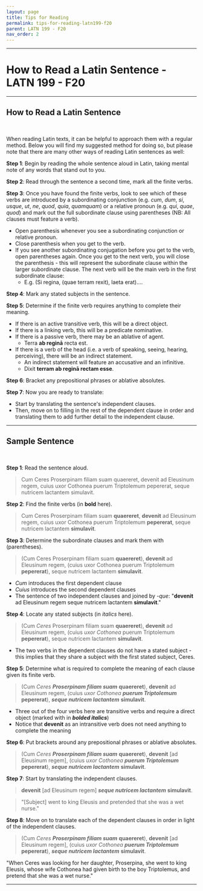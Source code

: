 ```yaml
---
layout: page
title: Tips for Reading
permalink: tips-for-reading-latn199-f20
parent: LATN 199 - F20
nav_order: 2
---
```

***

# How to Read a Latin Sentence - LATN 199 - F20

***
## How to Read a Latin Sentence
&nbsp;

When reading Latin texts, it can be helpful to approach them with a regular method. Below you will find my suggested method for doing so, but please note that there are many other ways of reading Latin sentences as well:

**Step 1**: Begin by reading the whole sentence aloud in Latin, taking mental note of any words that stand out to you.

**Step 2**: Read through the sentence a second time, mark all the finite verbs.

**Step 3**: Once you have found the finite verbs, look to see which of these verbs are introduced by a subordinating conjunction (e.g. *cum*, *dum*, *si*, *usque*, *ut*, *ne*, *quod*, *quia*, *quamquam*) or a relative pronoun (e.g. *qui*, *quae*, *quod*) and mark out the full subordinate clause using parentheses (NB: All clauses must feature a verb).
  - Open parenthesis whenever you see a subordinating conjunction or relative pronoun.
  - Close parenthesis when you get to the verb.
  - If you see another subordinating conjugation before you get to the verb, open parentheses again. Once you get to the next verb, you will close the parenthesis - this will represent the subordinate clause within the larger subordinate clause. The next verb will be the main verb in the first subordinate clause:
    - E.g. (Si regina, (quae terram rexit), laeta erat)....

**Step 4**: Mark any stated subjects in the sentence.

**Step 5**: Determine if the finite verb requires anything to complete their meaning.  
  - If there is an active transitive verb, this will be a direct object.
  - If there is a linking verb, this will be a predicate nominative.
  - If there is a passive verb, there may be an ablative of agent.
    - Terra **ab reginā** recta est.
  - If there is a verb of the head (i.e. a verb of speaking, seeing, hearing, perceiving), there will be an indirect statement.
    - An indirect statement will feature an accusative and an infinitive.
    - Dixit **terram ab reginā rectam esse**.

**Step 6**: Bracket any prepositional phrases or ablative absolutes.

**Step 7**: Now you are ready to translate:
  - Start by translating the sentence's independent clauses.
  - Then, move on to filling in the rest of the dependent clause in order and translating them to add further detail to the independent clause.

***

## Sample Sentence
&nbsp;

**Step 1**: Read the sentence aloud.

> Cum Ceres Proserpinam filiam suam quaereret, devenit ad Eleusinum regem, cuius uxor Cothonea puerum Triptolemum pepererat, seque nutricem lactantem simulavit.

**Step 2**: Find the finite verbs (in **bold** here).

> Cum Ceres Proserpinam filiam suam **quaereret**, **devenit** ad Eleusinum regem, cuius uxor Cothonea puerum Triptolemum **pepererat**, seque nutricem lactantem **simulavit**.

**Step 3**: Determine the subordinate clauses and mark them with (parentheses).

> (Cum Ceres Proserpinam filiam suam **quaereret**), **devenit** ad Eleusinum regem, (cuius uxor Cothonea puerum Triptolemum **pepererat**), seque nutricem lactantem **simulavit**.

- *Cum* introduces the first dependent clause
- *Cuius* introduces the second dependent clauses
- The sentence of two independent clauses and joined by *-que*: "**devenit** ad Eleusinum regem seque nutricem lactantem **simulavit**."

**Step 4**: Locate any stated subjects (in *italics* here).

> (Cum *Ceres* Proserpinam filiam suam **quaereret**), **devenit** ad Eleusinum regem, (cuius *uxor Cothonea* puerum Triptolemum **pepererat**), seque nutricem lactantem **simulavit**.

- The two verbs in the dependent clauses do not have a stated subject - this implies that they share a subject with the first stated subject, Ceres.

**Step 5**: Determine what is required to complete the meaning of each clause given its finite verb.

> (Cum *Ceres* ***Proserpinam filiam suam*** **quaereret**), **devenit** ad Eleusinum regem, (cuius *uxor Cothonea* ***puerum Triptolemum*** **pepererat**), ***seque nutricem lactantem*** **simulavit**.

- Three out of the four verbs here are transitive verbs and require a direct object (marked with in ***bolded italics***)
- Notice that **devenit** as an intransitive verb does not need anything to complete the meaning

**Step 6**: Put brackets around any prepositional phrases or ablative absolutes.

> (Cum *Ceres* ***Proserpinam filiam suam*** **quaereret**), **devenit** [ad Eleusinum regem], (cuius *uxor Cothonea* ***puerum Triptolemum*** **pepererat**), ***seque nutricem lactantem*** **simulavit**.

**Step 7**: Start by translating the independent clauses.

> **devenit** [ad Eleusinum regem] ***seque nutricem lactantem*** **simulavit**.

> "[Subject] went to king Eleusis and pretended that she was a wet nurse."

**Step 8**: Move on to translate each of the dependent clauses in order in light of the independent clauses.

> (Cum *Ceres* ***Proserpinam filiam suam*** **quaereret**), **devenit** [ad Eleusinum regem], (cuius *uxor Cothonea* ***puerum Triptolemum*** **pepererat**), ***seque nutricem lactantem*** **simulavit**.

"When Ceres was looking for her daughter, Proserpina, she went to king Eleusis, whose wife Cothonea had given birth to the boy Triptolemus, and pretend that she was a wet nurse."

***

